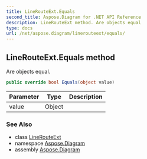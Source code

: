 ```yaml
---
title: LineRouteExt.Equals
second_title: Aspose.Diagram for .NET API Reference
description: LineRouteExt method. Are objects equal
type: docs
url: /net/aspose.diagram/linerouteext/equals/
---
```

## LineRouteExt.Equals method

Are objects equal.

```csharp
public override bool Equals(object value)
```

| Parameter | Type | Description |
| --- | --- | --- |
| value | Object |  |

### See Also

* class [LineRouteExt](../)
* namespace [Aspose.Diagram](../../linerouteext/)
* assembly [Aspose.Diagram](../../../)


